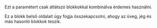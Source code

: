 Ezt a paramétert csak átlátszó blokkokkal kombinálva érdemes használni.

Ez a blokk belső oldalait úgy fogja összekapcsolni, ahogy az üveg, jég és más hasonló blokkok teszik.